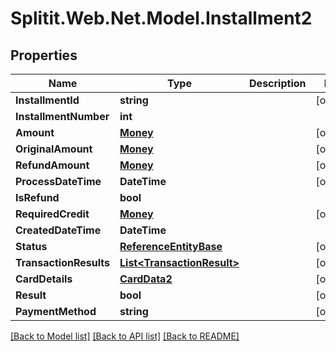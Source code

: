 # Splitit.Web.Net.Model.Installment2

## Properties

Name | Type | Description | Notes
------------ | ------------- | ------------- | -------------
**InstallmentId** | **string** |  | [optional] 
**InstallmentNumber** | **int** |  | 
**Amount** | [**Money**](Money.md) |  | [optional] 
**OriginalAmount** | [**Money**](Money.md) |  | [optional] 
**RefundAmount** | [**Money**](Money.md) |  | [optional] 
**ProcessDateTime** | **DateTime** |  | [optional] 
**IsRefund** | **bool** |  | 
**RequiredCredit** | [**Money**](Money.md) |  | [optional] 
**CreatedDateTime** | **DateTime** |  | 
**Status** | [**ReferenceEntityBase**](ReferenceEntityBase.md) |  | [optional] 
**TransactionResults** | [**List&lt;TransactionResult&gt;**](TransactionResult.md) |  | [optional] 
**CardDetails** | [**CardData2**](CardData2.md) |  | [optional] 
**Result** | **bool** |  | [optional] 
**PaymentMethod** | **string** |  | [optional] 

[[Back to Model list]](../README.md#documentation-for-models) [[Back to API list]](../README.md#documentation-for-api-endpoints) [[Back to README]](../README.md)

